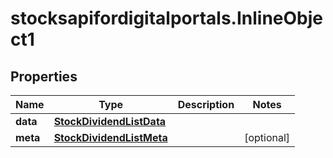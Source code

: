 # stocksapifordigitalportals.InlineObject1

## Properties

Name | Type | Description | Notes
------------ | ------------- | ------------- | -------------
**data** | [**StockDividendListData**](StockDividendListData.md) |  | 
**meta** | [**StockDividendListMeta**](StockDividendListMeta.md) |  | [optional] 


